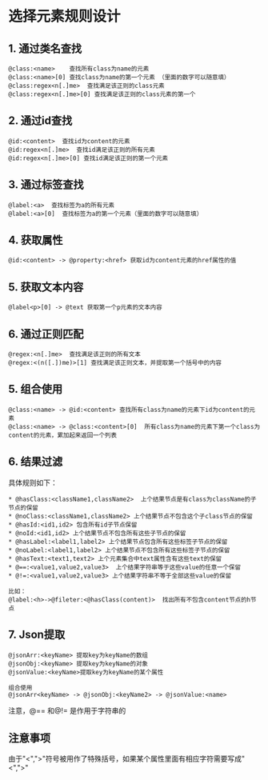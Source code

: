 # 选择元素规则设计
## 1. 通过类名查找
```
@class:<name>    查找所有class为name的元素
@class:<name>[0] 查找class为name的第一个元素 （里面的数字可以随意填）
@class:regex<n[.]me>  查找满足该正则的class元素
@class:regex<n[.]me>[0] 查找满足该正则的class元素的第一个
```
## 2. 通过id查找
```
@id:<content>  查找id为content的元素
@id:regex<n[.]me>  查找id满足该正则的所有元素
@id:regex<n[.]me>[0] 查找id满足该正则的第一个元素
```
## 3. 通过标签查找
```
@label:<a>  查找标签为a的所有元素
@label:<a>[0]  查找标签为a的第一个元素（里面的数字可以随意填）
```

## 4. 获取属性
```
@id:<content> -> @property:<href> 获取id为content元素的href属性的值
```
## 5. 获取文本内容
```
@label<p>[0] -> @text 获取第一个p元素的文本内容
```
## 6. 通过正则匹配
```
@regex:<n[.]me>  查找满足该正则的所有文本
@regex:<(n([.])me)>[1] 查找满足该正则文本，并提取第一个括号中的内容
```
## 5. 组合使用
```
@class:<name> -> @id:<content> 查找所有class为name的元素下id为content的元素 
@class:<name> -> @class:<content>[0]  所有class为name的元素下第一个class为content的元素，累加起来返回一个列表
```
## 6. 结果过滤

具体规则如下：
```
* @hasClass:<className1,className2>  上个结果节点是有class为className的子节点的保留
* @noClass:<className1,className2> 上个结果节点不包含这个子class节点的保留
* @hasId:<id1,id2> 包含所有id子节点保留
* @noId:<id1,id2> 上个结果节点不包含所有这些子节点的保留
* @hasLabel:<label1,label2> 上个结果节点包含所有这些标签子节点的保留
* @noLabel:<label1,label2> 上个结果节点不包含所有这些标签子节点的保留
* @hasText:<text1,text2> 上个元素集合中text属性含有这些text的保留
* @==:<value1,value2,value3>  上个结果字符串等于这些value的任意一个保留
* @!=:<value1,value2,value3> 上个结果字符串不等于全部这些value的保留

比如：
@label:<h>->@fileter:<@hasClass(content)>  找出所有不包含content节点的h节点

```

## 7. Json提取
```
@jsonArr:<keyName> 提取key为keyName的数组
@jsonObj:<keyName> 提取key为keyName的对象
@jsonValue:<keyName>提取key为keyName的某个属性

组合使用
@jsonArr<keyName> -> @jsonObj:<keyName2> -> @jsonValue:<name>
```

注意，@== 和@!= 是作用于字符串的
## 注意事项
由于"<",">"符号被用作了特殊括号，如果某个属性里面有相应字符需要写成"\<","\>"